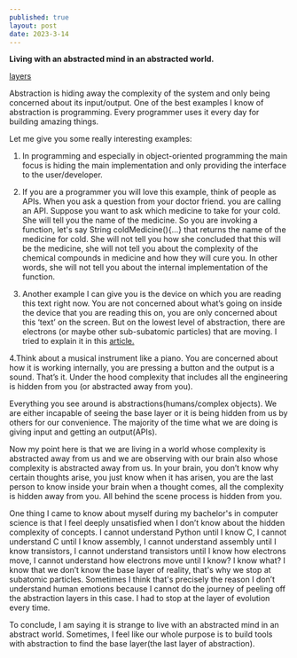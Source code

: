 ```yaml
---
published: true
layout: post
date: 2023-3-14
---
```

**Living with an abstracted mind in an abstracted world.**

[layers](https://images.pexels.com/photos/5753028/pexels-photo-5753028.jpeg?auto=compress&cs=tinysrgb&w=1260&h=750&dpr=1)

Abstraction is hiding away the complexity of the system and only being concerned about its input/output. One of the best examples I know of abstraction is programming. Every programmer uses it every day for building amazing things.    

Let me give you some really interesting examples:

1. In programming and especially in object-oriented programming the main focus is hiding the main implementation and only providing the interface to the user/developer.

2. If you are a programmer you will love this example, think of people as APIs. When you ask a question from your doctor friend. you are calling an API. Suppose you want to ask which medicine to take for your cold. She will tell you the name of the medicine. So you are invoking a function, let's say String coldMedicine(){...} that returns the name of the medicine for cold. She will not tell you how she concluded that this will be the medicine, she will not tell you about the complexity of the chemical compounds in medicine and how they will cure you. In other words, she will not tell you about the internal implementation of the function. 

3. Another example I can give you is the device on which you are reading this text right now. You are not concerned about what’s going on inside the device that you are reading this on, you are only concerned about this ‘text’ on the screen. But on the lowest level of abstraction, there are electrons (or maybe other sub-subatomic particles) that are moving. I tried to explain it in this [article.](https://vikasofvikas.github.io/2022/08/20/Thinking-of-programming-as-purely-a-form-of-communicating-with-silicon-and-beyond.html) 

4.Think about a musical instrument like a piano. You are concerned about how it is working internally, you are pressing a button and the output is a sound. That’s it. Under the hood complexity that includes all the engineering is hidden from you (or abstracted away from you).

Everything you see around is abstractions(humans/complex objects). We are either incapable of seeing the base layer or it is being hidden from us by others for our convenience. The majority of the time what we are doing is giving input and getting an output(APIs).

Now my point here is that we are living in a world whose complexity is abstracted away from us and we are observing with our brain also whose complexity is abstracted away from us. In your brain, you don’t know why certain thoughts arise, you just know when it has arisen, you are the last person to know inside your brain when a thought comes, all the complexity is hidden away from you. All behind the scene process is hidden from you.

One thing I came to know about myself during my bachelor's in computer science is that I feel deeply unsatisfied when I don’t know about the hidden complexity of concepts. I cannot understand Python until I know C, I cannot understand C until I know assembly, I cannot understand assembly until I know transistors, I cannot understand transistors until I know how electrons move, I cannot understand how electrons move until I know? I know what? I know that we don’t know the base layer of reality, that's why we stop at subatomic particles. Sometimes I think that's precisely the reason I don’t understand human emotions because I cannot do the journey of peeling off the abstraction layers in this case. I had to stop at the layer of evolution every time.

To conclude, I am saying it is strange to live with an abstracted mind in an abstract world. Sometimes, I feel like our whole purpose is to build tools with abstraction to find the base layer(the last layer of abstraction).
